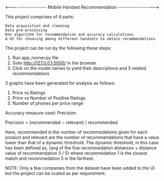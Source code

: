 <------------------     Mobile Handset Recommendation     ------------------>

This project comprises of 4 parts:

    Data acquisition and cleaning
    Data pre-processing
    Knn algorithm for recommendation and accuracy calculations
    A UI for choosing among different handsets to obtain recommendations

The project can be run by the following these steps:
1. Run app_runner.py file
2. Goto http://127.0.0.1:5000/ in the browser
3. Click on the model names to yield their descriptions and 5 related recommendations

3 graphs have been generated for analysis as follows:
1. Price vs Ratings
2. Price vs Number of Positive Ratings
3. Number of phones per price range

Accuracy measure used: Precision

Precision = (recommended ∩ relevant) / recommended 

Here, recommended is the number of recommedations given for each product and relevant are the number of recommendations that have a value lower than that of a dynamic threshold. The dynamic threshold, in this case has been defined as, (avg of the five recommedation distances + distance value of recommendation 5 / 5) where recommedation 1 is the closest match and recommedation 5 is the farthest. 

NOTE: Only a few companies from the dataset have been added to the UI but the project can be scaled as per requirement. 
